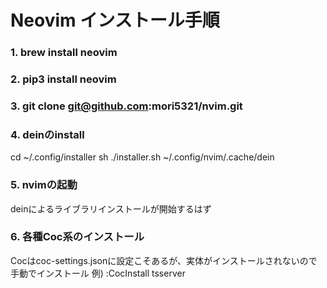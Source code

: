 # Neovim インストール手順
### 1. brew install neovim
### 2. pip3 install neovim
### 3. git clone git@github.com:mori5321/nvim.git
### 4. deinのinstall
cd ~/.config/installer
sh ./installer.sh ~/.config/nvim/.cache/dein

### 5. nvimの起動
deinによるライブラリインストールが開始するはず

### 6. 各種Coc系のインストール
Cocはcoc-settings.jsonに設定こそあるが、実体がインストールされないので手動でインストール
例) :CocInstall tsserver 
